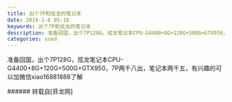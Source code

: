 ```yaml
---
title: 出个7P和炫龙的笔记本
date: 2019-1-6 05:16
keywords: 出个7P和炫龙的笔记本
description: 准备回国，出个7P128G，炫龙笔记本CPU-G4400+8G+120G+500G+GTX950，7P两千八出，笔记本两千五，有兴趣的可以加微信xiao16881888了解
categories: used
---
```

<td class="t_f" id="postmessage_2623912">

准备回国，出个7P128G，炫龙笔记本CPU-G4400+8G+120G+500G+GTX950，7P两千八出，笔记本两千五，有兴趣的可以加微信xiao16881888了解<img alt="" border="0" class="zoom" data-cf-modified-bb14c538dc9023fdb798d329-="" file="http://www.flw.ph//mobcent//app/data/phiz/default/53.png" id="aimg_wkPhy" lazyloadthumb="1" onclick="" onmouseover="" src="http://www.flw.ph//mobcent//app/data/phiz/default/53.png"/><br/>
</td>
###### 转载自[菲龙网]